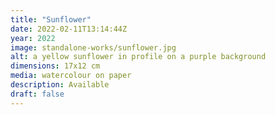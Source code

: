 ```yaml
---
title: "Sunflower"
date: 2022-02-11T13:14:44Z
year: 2022
image: standalone-works/sunflower.jpg
alt: a yellow sunflower in profile on a purple background
dimensions: 17x12 cm
media: watercolour on paper
description: Available
draft: false
---
```


